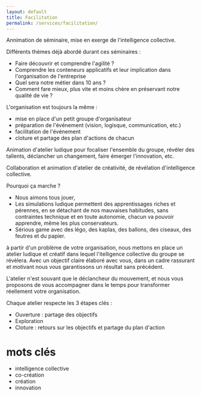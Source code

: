 ```yaml
---
layout: default
title: Facilitation
permalink: /services/facilitation/
---
```


Annimation de séminaire, mise en exerge de l'intelligence collective.

Différents thèmes déjà abordé durant ces séminaires :

- Faire découvrir et comprendre l'agilité ?
- Comprendre les conteneurs applicatifs et leur implication dans l'organisation de l'entreprise
- Quel sera notre métier dans 10 ans ?
- Comment fare mieux, plus vite et moins chère en préservant notre qualité de vie ?

L'organisation est toujours la même :

- mise en place d'un petit groupe d'organisateur
- préparation de l'événement (vision, logisque, communication, etc.)
- facilitation de l'événement
- cloture et partage des plan d'actions de chacun

Animation d'atelier ludique pour focaliser l'ensemble du groupe, révéler des tallents, déclancher un changement, faire émerger l'innovation, etc.

Collaboration et animation d'atelier de créativité, de révélation d'intelligence collective.

Pourquoi ça marche ?

- Nous aimons tous jouer,
- Les simulations ludique permettent des apprentissages riches et pérennes, en se détachant de nos mauvaises habitudes, sans contraintes technique et en toute autonomie, chacun va pouvoir apprendre, même les plus conservateurs.
- Sérious game avec des légo, des kaplas, des ballons, des ciseaux, des feutres et du papier.

à partir d'un problème de votre organisation, nous mettons en place un atelier ludique et créatif dans lequel l'itelligence collective du groupe se révèlera. Avec un objectif claire élaboré avec vous, dans un cadre rassurant et motivant nous vous garantissons un résultat sans précédent.

L'atelier n'est souvant que le déclancheur du mouvement, et nous vous proposons de vous accompagner dans le temps pour transformer réellement votre organisation.

Chaque atelier respecte les 3 étapes clés :

- Ouverture : partage des objectifs
- Exploration
- Cloture : retours sur les objectifs et partage du plan d'action


# mots clés 
* intelligence collective
* co-création
* création
* innovation
